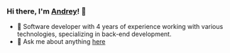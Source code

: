 ### Hi there, I'm [Andrey](https://www.linkedin.com/in/andsholinka/)! 👋

- 🌱 Software developer with 4 years of experience working with various technologies, specializing in back-end development.
- 💬 Ask me about anything [here](https://github.com/andsholinka/andsholinka/issues)
